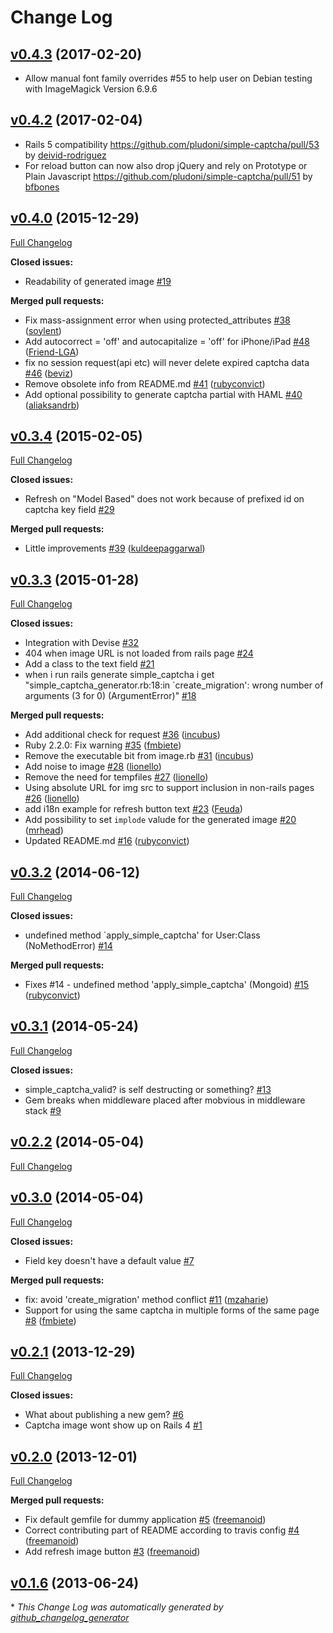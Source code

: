 # Change Log

## [v0.4.3](https://github.com/pludoni/simple-captcha/tree/v0.4.3) (2017-02-20)

-  Allow manual font family overrides #55 to help user on Debian testing with ImageMagick Version 6.9.6

## [v0.4.2](https://github.com/pludoni/simple-captcha/tree/v0.4.2) (2017-02-04)

- Rails 5 compatibility https://github.com/pludoni/simple-captcha/pull/53 by [deivid-rodriguez](https://github.com/deivid-rodriguez)
- For reload button can now also drop jQuery and rely on Prototype or Plain Javascript https://github.com/pludoni/simple-captcha/pull/51 by [bfbones](https://github.com/bfbones)

## [v0.4.0](https://github.com/pludoni/simple-captcha/tree/v0.4.0) (2015-12-29)
[Full Changelog](https://github.com/pludoni/simple-captcha/compare/v0.3.4...v0.4.0)

**Closed issues:**

- Readability of generated image [\#19](https://github.com/pludoni/simple-captcha/issues/19)

**Merged pull requests:**

- Fix mass-assignment error when using protected\_attributes [\#38](https://github.com/pludoni/simple-captcha/pull/38) ([soylent](https://github.com/soylent))
- Add autocorrect = 'off' and autocapitalize = 'off' for iPhone/iPad [\#48](https://github.com/pludoni/simple-captcha/pull/48) ([Friend-LGA](https://github.com/Friend-LGA))
- fix no session request\(api etc\) will never delete expired captcha data [\#46](https://github.com/pludoni/simple-captcha/pull/46) ([beviz](https://github.com/beviz))
- Remove obsolete info from README.md [\#41](https://github.com/pludoni/simple-captcha/pull/41) ([rubyconvict](https://github.com/rubyconvict))
- Add optional possibility to generate captcha partial with HAML [\#40](https://github.com/pludoni/simple-captcha/pull/40) ([aliaksandrb](https://github.com/aliaksandrb))

## [v0.3.4](https://github.com/pludoni/simple-captcha/tree/v0.3.4) (2015-02-05)
[Full Changelog](https://github.com/pludoni/simple-captcha/compare/v0.3.3...v0.3.4)

**Closed issues:**

- Refresh on "Model Based" does not work because of prefixed id on captcha key field [\#29](https://github.com/pludoni/simple-captcha/issues/29)

**Merged pull requests:**

- Little improvements [\#39](https://github.com/pludoni/simple-captcha/pull/39) ([kuldeepaggarwal](https://github.com/kuldeepaggarwal))

## [v0.3.3](https://github.com/pludoni/simple-captcha/tree/v0.3.3) (2015-01-28)
[Full Changelog](https://github.com/pludoni/simple-captcha/compare/v0.3.2...v0.3.3)

**Closed issues:**

- Integration with Devise [\#32](https://github.com/pludoni/simple-captcha/issues/32)
- 404 when image URL is not loaded from rails page [\#24](https://github.com/pludoni/simple-captcha/issues/24)
- Add a class to the text field [\#21](https://github.com/pludoni/simple-captcha/issues/21)
- when i run rails generate simple\_captcha i get "simple\_captcha\_generator.rb:18:in `create\_migration': wrong number of arguments \(3 for 0\) \(ArgumentError\)" [\#18](https://github.com/pludoni/simple-captcha/issues/18)

**Merged pull requests:**

- Add additional check for request [\#36](https://github.com/pludoni/simple-captcha/pull/36) ([incubus](https://github.com/incubus))
- Ruby 2.2.0: Fix warning [\#35](https://github.com/pludoni/simple-captcha/pull/35) ([fmbiete](https://github.com/fmbiete))
- Remove the executable bit from image.rb [\#31](https://github.com/pludoni/simple-captcha/pull/31) ([incubus](https://github.com/incubus))
- Add noise to image [\#28](https://github.com/pludoni/simple-captcha/pull/28) ([lionello](https://github.com/lionello))
- Remove the need for tempfiles [\#27](https://github.com/pludoni/simple-captcha/pull/27) ([lionello](https://github.com/lionello))
- Using absolute URL for img src to support inclusion in non-rails pages [\#26](https://github.com/pludoni/simple-captcha/pull/26) ([lionello](https://github.com/lionello))
- add i18n example for refresh button text [\#23](https://github.com/pludoni/simple-captcha/pull/23) ([Feuda](https://github.com/Feuda))
- Add possibility to set `implode` valude for the generated image [\#20](https://github.com/pludoni/simple-captcha/pull/20) ([mrhead](https://github.com/mrhead))
- Updated README.md [\#16](https://github.com/pludoni/simple-captcha/pull/16) ([rubyconvict](https://github.com/rubyconvict))

## [v0.3.2](https://github.com/pludoni/simple-captcha/tree/v0.3.2) (2014-06-12)
[Full Changelog](https://github.com/pludoni/simple-captcha/compare/v0.3.1...v0.3.2)

**Closed issues:**

- undefined method `apply\_simple\_captcha' for User:Class \(NoMethodError\) [\#14](https://github.com/pludoni/simple-captcha/issues/14)

**Merged pull requests:**

- Fixes \#14 - undefined method 'apply\_simple\_captcha' \(Mongoid\) [\#15](https://github.com/pludoni/simple-captcha/pull/15) ([rubyconvict](https://github.com/rubyconvict))

## [v0.3.1](https://github.com/pludoni/simple-captcha/tree/v0.3.1) (2014-05-24)
[Full Changelog](https://github.com/pludoni/simple-captcha/compare/v0.2.2...v0.3.1)

**Closed issues:**

- simple\_captcha\_valid? is self destructing or something? [\#13](https://github.com/pludoni/simple-captcha/issues/13)
- Gem breaks when middleware placed after mobvious in middleware stack [\#9](https://github.com/pludoni/simple-captcha/issues/9)

## [v0.2.2](https://github.com/pludoni/simple-captcha/tree/v0.2.2) (2014-05-04)
[Full Changelog](https://github.com/pludoni/simple-captcha/compare/v0.3.0...v0.2.2)

## [v0.3.0](https://github.com/pludoni/simple-captcha/tree/v0.3.0) (2014-05-04)
[Full Changelog](https://github.com/pludoni/simple-captcha/compare/v0.2.1...v0.3.0)

**Closed issues:**

- Field key doesn't have a default value [\#7](https://github.com/pludoni/simple-captcha/issues/7)

**Merged pull requests:**

- fix: avoid 'create\_migration' method conflict [\#11](https://github.com/pludoni/simple-captcha/pull/11) ([mzaharie](https://github.com/mzaharie))
- Support for using the same captcha in multiple forms of the same page [\#8](https://github.com/pludoni/simple-captcha/pull/8) ([fmbiete](https://github.com/fmbiete))

## [v0.2.1](https://github.com/pludoni/simple-captcha/tree/v0.2.1) (2013-12-29)
[Full Changelog](https://github.com/pludoni/simple-captcha/compare/v0.2.0...v0.2.1)

**Closed issues:**

- What about publishing a new gem? [\#6](https://github.com/pludoni/simple-captcha/issues/6)
- Captcha image wont show up on Rails 4 [\#1](https://github.com/pludoni/simple-captcha/issues/1)

## [v0.2.0](https://github.com/pludoni/simple-captcha/tree/v0.2.0) (2013-12-01)
[Full Changelog](https://github.com/pludoni/simple-captcha/compare/v0.1.6...v0.2.0)

**Merged pull requests:**

- Fix default gemfile for dummy application [\#5](https://github.com/pludoni/simple-captcha/pull/5) ([freemanoid](https://github.com/freemanoid))
- Correct contributing part of README according to travis config [\#4](https://github.com/pludoni/simple-captcha/pull/4) ([freemanoid](https://github.com/freemanoid))
- Add refresh image button [\#3](https://github.com/pludoni/simple-captcha/pull/3) ([freemanoid](https://github.com/freemanoid))

## [v0.1.6](https://github.com/pludoni/simple-captcha/tree/v0.1.6) (2013-06-24)


\* *This Change Log was automatically generated by [github_changelog_generator](https://github.com/skywinder/Github-Changelog-Generator)*
